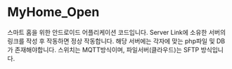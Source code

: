 # MyHome_Open
스마트 홈을 위한 안드로이드 어플리케이션 코드입니다.
Server Link에 소유한 서버의 링크를 작성 후 작동하면 정상 작동합니다.
해당 서버에는 각자에 맞는 php파일 및 DB가 존재해야합니다.
스위치는 MQTT방식이며, 파일서버(클라우드)는 SFTP 방식입니다.
